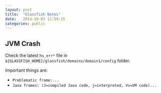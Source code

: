 ```yaml
---
layout: post
title:  "Glassfish Notes"
date:   2014-10-03 11:59:15
categories: public
---
```


## JVM Crash

Check the latest `hs_err*` file in `${GLASSFISH_HOME}/glassfish/domains/domain1/config` folder.

Important things are:

* `Problematic frame:...`
* `Java frames: (J=compiled Java code, j=interpreted, Vv=VM code)...`
